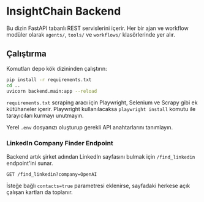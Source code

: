 # InsightChain Backend

Bu dizin FastAPI tabanlı REST servislerini içerir. Her bir ajan ve workflow modüler olarak `agents/`, `tools/` ve `workflows/` klasörlerinde yer alır.

## Çalıştırma
Komutları depo kök dizininden çalıştırın:
```bash
pip install -r requirements.txt
cd ..
uvicorn backend.main:app --reload
```

`requirements.txt` scraping aracı için Playwright, Selenium ve Scrapy gibi ek kütühaneler içerir. Playwright kullanılacaksa `playwright install` komutu ile tarayıcıları kurmayı unutmayın.

Yerel `.env` dosyanızı oluşturup gerekli API anahtarlarını tanımlayın.

### LinkedIn Company Finder Endpoint

Backend artık şirket adından LinkedIn sayfasını bulmak için `/find_linkedin`
endpoint'ini sunar.

```
GET /find_linkedin?company=OpenAI
```

İsteğe bağlı `contacts=true` parametresi eklenirse, sayfadaki herkese açık
çalışan kartları da toplanır.
